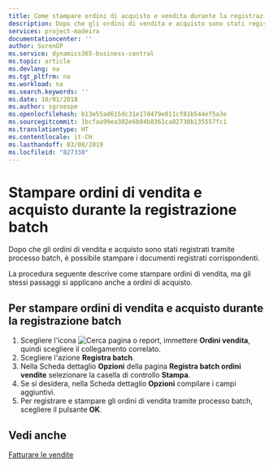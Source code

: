 ```yaml
---
title: Come stampare ordini di acquisto e vendita durante la registrazione batch
description: Dopo che gli ordini di vendita e acquisto sono stati registrati tramite processo batch, è possibile stampare i documenti registrati corrispondenti.
services: project-madeira
documentationcenter: ''
author: SorenGP
ms.service: dynamics365-business-central
ms.topic: article
ms.devlang: na
ms.tgt_pltfrm: na
ms.workload: na
ms.search.keywords: ''
ms.date: 10/01/2018
ms.author: sgroespe
ms.openlocfilehash: b13e55ad615dc31e17d479e011cf81b544ef5a3e
ms.sourcegitcommit: 1bcfaa99ea302e6b84b8361ca02730b135557fc1
ms.translationtype: HT
ms.contentlocale: it-CH
ms.lasthandoff: 03/08/2019
ms.locfileid: "827338"
---
```

# <a name="print-sales-and-purchase-orders-during-batch-posting"></a>Stampare ordini di vendita e acquisto durante la registrazione batch
Dopo che gli ordini di vendita e acquisto sono stati registrati tramite processo batch, è possibile stampare i documenti registrati corrispondenti.  

La procedura seguente descrive come stampare ordini di vendita, ma gli stessi passaggi si applicano anche a ordini di acquisto.  

## <a name="to-print-sales-and-purchase-orders-during-batch-posting"></a>Per stampare ordini di vendita e acquisto durante la registrazione batch  

1.  Scegliere l'icona ![Cerca pagina o report](../../media/ui-search/search_small.png "icona Cerca pagina o report"), immettere **Ordini vendita**, quindi scegliere il collegamento correlato.  
2.  Scegliere l'azione **Registra batch**.  
3.  Nella Scheda dettaglio **Opzioni** della pagina **Registra batch ordini vendite** selezionare la casella di controllo **Stampa**.  
4.  Se si desidera, nella Scheda dettaglio **Opzioni** compilare i campi aggiuntivi.  
5.  Per registrare e stampare gli ordini di vendita tramite processo batch, scegliere il pulsante **OK**.  

## <a name="see-also"></a>Vedi anche  
[Fatturare le vendite](../../sales-how-invoice-sales.md)
